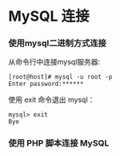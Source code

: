 # MySQL 连接

### 使用mysql二进制方式连接

从命令行中连接mysql服务器:

```
[root@host]# mysql -u root -p
Enter password:******
```

使用 exit 命令退出 mysql：

```
mysql> exit
Bye
```

### 使用 PHP 脚本连接 MySQL



